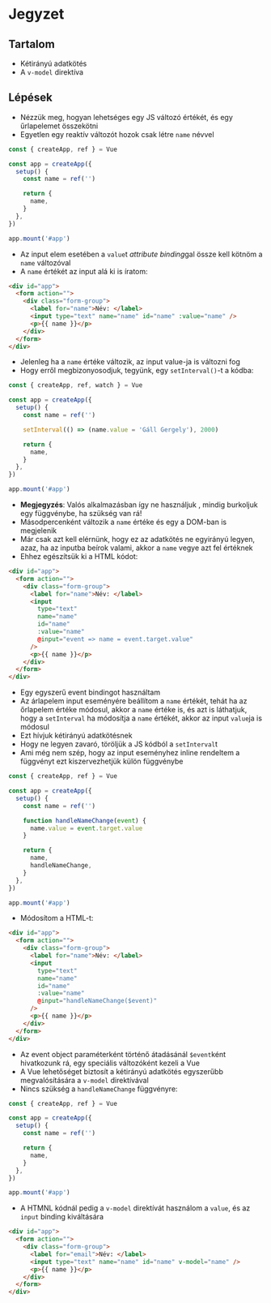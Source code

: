 # Jegyzet

## Tartalom

- Kétirányú adatkötés
- A `v-model` direktíva

## Lépések

- Nézzük meg, hogyan lehetséges egy JS változó értékét, és egy űrlapelemet összekötni
- Egyetlen egy reaktív változót hozok csak létre `name` névvel

```js
const { createApp, ref } = Vue

const app = createApp({
  setup() {
    const name = ref('')

    return {
      name,
    }
  },
})

app.mount('#app')
```

- Az input elem esetében a `value`t *attribute binding*gal össze kell kötnöm a `name` változóval
- A `name` értékét az input alá ki is íratom:

```html
<div id="app">
  <form action="">
    <div class="form-group">
      <label for="name">Név: </label>
      <input type="text" name="name" id="name" :value="name" />
      <p>{{ name }}</p>
    </div>
  </form>
</div>
```

- Jelenleg ha a `name` értéke változik, az input value-ja is változni fog
- Hogy erről megbizonyosodjuk, tegyünk, egy `setInterval()`-t a kódba:

```js
const { createApp, ref, watch } = Vue

const app = createApp({
  setup() {
    const name = ref('')

    setInterval(() => (name.value = 'Gáll Gergely'), 2000)

    return {
      name,
    }
  },
})

app.mount('#app')
```

- **Megjegyzés**: Valós alkalmazásban így ne használjuk , mindig burkoljuk egy függvénybe, ha szükség van rá!
- Másodpercenként változik a `name` értéke és egy a DOM-ban is megjelenik
- Már csak azt kell elérnünk, hogy ez az adatkötés ne egyirányú legyen, azaz, ha az inputba beírok valami, akkor a `name` vegye azt fel értéknek
- Ehhez egészítsük ki a HTML kódot:

```html
<div id="app">
  <form action="">
    <div class="form-group">
      <label for="name">Név: </label>
      <input
        type="text"
        name="name"
        id="name"
        :value="name"
        @input="event => name = event.target.value"
      />
      <p>{{ name }}</p>
    </div>
  </form>
</div>
```

- Egy egyszerű event bindingot használtam
- Az árlapelem input eseményére beállítom a `name` értékét, tehát ha az őrlapelem értéke módosul, akkor a `name` értéke is, és azt is láthatjuk, hogy a `setInterval` ha módosítja a `name` értékét, akkor az input `value`ja is módosul
- Ezt hívjuk kétirányú adatkötésnek
- Hogy ne legyen zavaró, töröljük a JS kódból a `setInterval`t
- Ami még nem szép, hogy az input eseményhez inline rendeltem a függvényt ezt kiszervezhetjük külön függvénybe

```js
const { createApp, ref } = Vue

const app = createApp({
  setup() {
    const name = ref('')

    function handleNameChange(event) {
      name.value = event.target.value
    }

    return {
      name,
      handleNameChange,
    }
  },
})

app.mount('#app')
```

- Módosítom a HTML-t:

```html
<div id="app">
  <form action="">
    <div class="form-group">
      <label for="name">Név: </label>
      <input
        type="text"
        name="name"
        id="name"
        :value="name"
        @input="handleNameChange($event)"
      />
      <p>{{ name }}</p>
    </div>
  </form>
</div>
```

- Az event object paraméterként történő átadásánál `$event`ként hivatkozunk rá, egy speciális változóként kezeli a Vue
- A Vue lehetőséget biztosít a kétirányú adatkötés egyszerűbb megvalósítására a `v-model` direktívával
- Nincs szükség a `handleNameChange` függvényre:

```js
const { createApp, ref } = Vue

const app = createApp({
  setup() {
    const name = ref('')

    return {
      name,
    }
  },
})

app.mount('#app')
```

- A HTMNL kódnál pedig a `v-model` direktívát használom a `value`, és az `input` binding kiváltására

```html
<div id="app">
  <form action="">
    <div class="form-group">
      <label for="email">Név: </label>
      <input type="text" name="name" id="name" v-model="name" />
      <p>{{ name }}</p>
    </div>
  </form>
</div>
```
